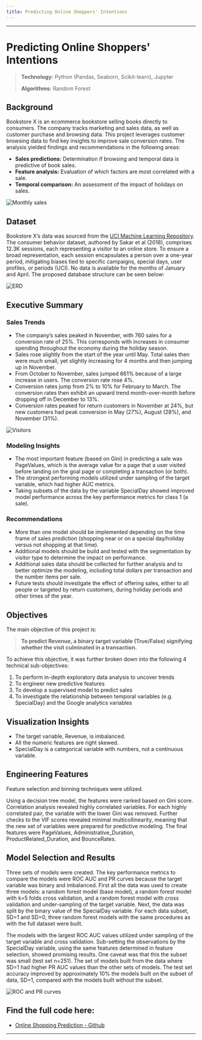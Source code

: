 ```yaml
---
title: Predicting Online Shoppers' Intentions
---
```

---
# Predicting Online Shoppers' Intentions

> **Technology:**   Python (Pandas, Seaborn, Scikit-learn), Jupyter
> 
> **Algorithms:**   Random Forest

## Background
Bookstore X is an ecommerce bookstore selling books directly to consumers. The company tracks marketing and sales data, as well as customer purchase and browsing data. This project leverages customer browsing data to find key insights to improve sale conversion rates.
The analysis yielded findings and recommendations in the following areas:
-	**Sales predictions:** Determination if browsing and temporal data is predictive of book sales.
-	**Feature analysis:** Evaluation of which factors are most correlated with a sale.
-	**Temporal comparison:** An assessment of the impact of holidays on sales.

![Monthly sales](images/monthly_sales.png)

## Dataset
Bookstore X’s data was sourced from the [UCI Machine Learning Repository]( https://archive.ics.uci.edu/dataset/468/online+shoppers+purchasing+intention+dataset).
The consumer behavior dataset, authored by Sakar et al (2018), comprises 12.3K sessions, each representing a visitor to an online store. To ensure a broad representation, each session encapsulates a person over a one-year period, mitigating biases tied to specific campaigns, special days, user profiles, or periods (UCI). No data is available for the months of January and April.
The proposed database structure can be seen below:


![ERD](images/online_shopper_ERD.png)


## Executive Summary
### Sales Trends
-	The company’s sales peaked in November, with 760 sales for a conversion rate of 25%. This corresponds with increases in consumer spending throughout the economy during the holiday season.
-	Sales rose slightly from the start of the year until May. Total sales then were much small, yet slightly increasing for 4 months and then jumping up in November. 
-	From October to November, sales jumped 661% because of a large increase in users. The conversion rate rose 4%. 
-	Conversion rates jump from 2% to 10% for February to March. The conversion rates then exhibit an upward trend month-over-month before dropping off in December to 13%.
-	Conversion rates peaked for return customers in November at 24%, but new customers had peak conversion in May (27%), August (28%), and November (31%).


![Visitors](images/conversion_rate_by_visitor_type.png)


### Modeling Insights
-	The most important feature (based on Gini) in predicting a sale was PageValues, which is the average value for a page that a user visited before landing on the goal page or completing a transaction (or both).
-	The strongest performing models utilized under sampling of the target variable, which had higher AUC metrics.
-	Taking subsets of the data by the variable SpecialDay showed improved model performance across the key performance metrics for class 1 (a sale).

### Recommendations
-	More than one model should be implemented depending on the time frame of sales prediction (shopping near or on a special day/holiday versus not shopping at that time).
-	Additional models should be build and tested with the segmentation by visitor type to determine the impact on performance.
-	Additional sales data should be collected for further analysis and to better optimize the modeling, including total dollars per transaction and the number items per sale.
-	Future tests should investigate the effect of offering sales, either to all people or targeted by return customers, during holiday periods and other times of the year.

## Objectives

The main objective of this project is:

> **To predict Revenue, a binary target variable (True/False) signifying whether the visit culminated in a transaction.**

To achieve this objective, it was further broken down into the following 4 technical sub-objectives:

1. To perform in-depth exploratory data analysis to uncover trends
2. To engineer new predictive features
3. To develop a supervised model to predict sales
4. To investigate the relationship between temporal variables (e.g. SpecialDay) and the Google analytics variables

## Visualization Insights

- The target variable, Revenue, is imbalanced.
- All the numeric features are right skewed.
- SpecialDay is a categorical variable with numbers, not a continuous variable.

## Engineering Features
Feature selection and binning techniques were utilized.

Using a decision tree model, the features were ranked based on Gini score. Correlation analysis revealed highly correlated variables. For each highly correlated pair, the variable with the lower Gini was removed. Further checks to the VIF scores revealed minimal multicollinearity, meaning that the new set of variables were prepared for predictive modeling. The final features were PageValues, Administrative_Duration, ProductRelated_Duration, and BounceRates.

## Model Selection and Results

Three sets of models were created. The key performance metrics to compare the models were ROC AUC and PR curves because the target variable was binary and imbalanced. First all the data was used to create three models: a random forest model (base model), a random forest model with k=5 folds cross validation, and a random forest model with cross validation and under-sampling of the target variable. Next, the data was split by the binary value of the SpecialDay variable. For each data subset, SD=1 and SD=0, three random forest models with the same procedures as with the full dataset were built.

The models with the largest ROC AUC values utilized under sampling of the target variable and cross validation. Sub-setting the observations by the SpecialDay variable, using the same features determined in feature selection, showed promising results. One caveat was that this the subset was small (test set n=251).  The set of models built from the data where SD=1 had higher PR AUC values than the other sets of models. The test set accuracy improved by approximately 10% the models built on the subset of data, SD=1, compared with the models built without the subset.

![ROC and PR curves](images/models_comparison.png)


## Find the full code here:

* [Online Shopping Prediction - Github](https://github.com/griffin-reichmuth/Portfolio-Online-Shopping)

---
